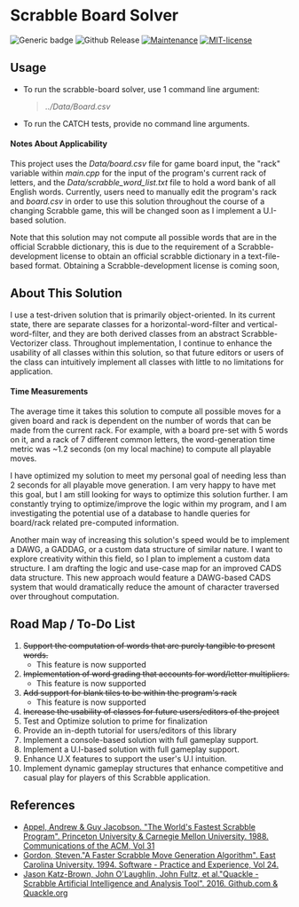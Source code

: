 # Scrabble Board Solver

![Generic badge](https://img.shields.io/badge/build-passing-color.svg)
![Github Release](https://img.shields.io/badge/release-v0.2.5--beta-informational)
[![Maintenance](https://img.shields.io/badge/Maintained%3F-yes-green.svg)](https://github.com/adamcesco/scrabble-solver/graphs/commit-activity)
[![MIT-license](https://img.shields.io/badge/License-MIT-blue.svg)](./LICENSE.txt)

## Usage

- To run the scrabble-board solver, use 1 command line argument:
 
   >*../Data/Board.csv*

- To run the CATCH tests, provide no command line arguments.

#### Notes About Applicability

This project uses the *Data/board.csv* file for game board input, the "rack" variable within *main.cpp* for the input of the program's current rack of letters, and the *Data/scrabble_word_list.txt* file to hold a word bank of all English words. Currently, users need to manually edit the program's rack and *board.csv* in order to use this solution throughout the course of a changing Scrabble game, this will be changed soon as I implement a U.I-based solution.

Note that this solution may not compute all possible words that are in the official Scrabble dictionary, this is due to the requirement of a Scrabble-development license to obtain an official scrabble dictionary in a text-file-based format. Obtaining a Scrabble-development license is coming soon,

## About This Solution

I use a test-driven solution that is primarily object-oriented. In its current state, there are separate classes for a horizontal-word-filter and vertical-word-filter, and they are both derived classes from an abstract Scrabble-Vectorizer class. Throughout implementation, I continue to enhance the usability of all classes within this solution, so that future editors or users of the class can intuitively implement all classes with little to no limitations for application.

#### Time Measurements

The average time it takes this solution to compute all possible moves for a given board and rack is dependent on the number of words that can be made from the current rack. For example, with a board pre-set with 5 words on it, and a rack of 7 different common letters, the word-generation time metric was ~1.2 seconds (on my local machine) to compute all playable moves.

I have optimized my solution to meet my personal goal of needing less than 2 seconds for all playable move generation. I am very happy to have met this goal, but I am still looking for ways to optimize this solution further. I am constantly trying to optimize/improve the logic within my program, and I am investigating the potential use of a database to handle queries for board/rack related pre-computed information.

Another main way of increasing this solution's speed would be to implement a DAWG, a GADDAG, or a custom data structure of similar nature. I want to explore creativity within this field, so I plan to implement a custom data structure. I am drafting the logic and use-case map for an improved CADS data structure. This new approach would feature a DAWG-based CADS system that would dramatically reduce the amount of character traversed over throughout computation.

## Road Map / To-Do List

1. ~~Support the computation of words that are purely tangible to present words.~~
    - This feature is now supported
2. ~~Implementation of word grading that accounts for word/letter multipliers.~~
    - This feature is now supported
3. ~~Add support for blank tiles to be within the program's rack~~
    - This feature is now supported
4. ~~Increase the usability of classes for future users/editors of the project~~
5. Test and Optimize solution to prime for finalization
6. Provide an in-depth tutorial for users/editors of this library
7. Implement a console-based solution with full gameplay support.
8. Implement a U.I-based solution with full gameplay support.
9. Enhance U.X features to support the user's U.I intuition.
10. Implement dynamic gameplay structures that enhance competitive and casual play for players of this Scrabble application.

## References

- [Appel, Andrew & Guy Jacobson. "The World's Fastest Scrabble Program". Princeton University & Carnegie Mellon University. 1988. Communications of the ACM, Vol 31](https://dl.acm.org/doi/10.1145/42411.42420)
- [Gordon, Steven."A Faster Scrabble Move Generation Algorithm". East Carolina University. 1994. Software - Practice and Experience, Vol 24.](https://doi.org/10.1002/spe.4380240205)
- [Jason Katz-Brown, John O'Laughlin, John Fultz, et al."Quackle - Scrabble Artificial Intelligence and Analysis Tool". 2016. Github.com & Quackle.org](https://github.com/quackle/quackle)
